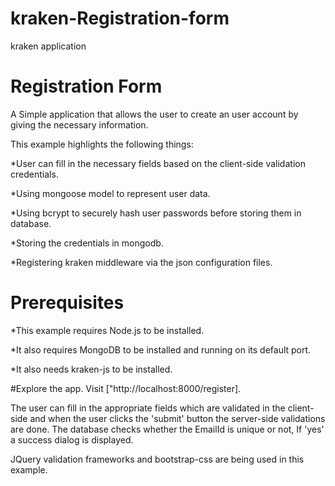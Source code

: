kraken-Registration-form
========================

kraken application
# Registration Form

A Simple application that allows the user to create an user account by giving the necessary information.

This example highlights the following things:

*User can fill in the necessary fields based on the client-side validation credentials.

*Using mongoose model to represent user data.

*Using bcrypt to securely hash user passwords before storing them in database.

*Storing the credentials in mongodb.

*Registering kraken middleware via the json configuration files.

# Prerequisites
*This example requires Node.js to be installed.

*It also requires MongoDB to be installed and running on its default port.

*It also needs kraken-js to be installed.

#Explore the app.
Visit ["http://localhost:8000/register].

The user can fill in the appropriate fields which are validated in the client-side and when the user clicks the 'submit'  button the server-side validations are done.
The database checks whether the EmailId is unique or not, If 'yes' a success dialog is displayed.

JQuery validation frameworks and bootstrap-css are being used in this example.
